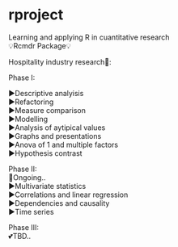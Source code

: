 # rproject
Learning and applying R in cuantitative research      
💡Rcmdr Package💡               

Hospitality industry research🔎:

Phase I:

▶️Descriptive analyisis   
▶️Refactoring   
▶️Measure comparison    
▶️Modelling   
▶️Analysis of aytipical values    
▶️Graphs and presentations    
▶️Anova of 1 and multiple factors   
▶️Hypothesis contrast   

Phase II:     
👻Ongoing..   
▶️Multivariate statistics   
▶️Correlations and linear regression    
▶️Dependencies and causality    
▶️Time series   

Phase III:  
💕TBD..   
